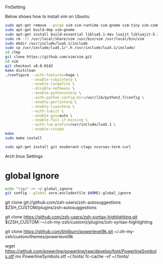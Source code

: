 FmSetting

Below shows how to install vim on Ubuntu
```bash
sudo apt-get remove --purge vim vim-runtime vim-gnome vim-tiny vim-common vim-gui-common
sudo apt-get build-dep vim-gnome
sudo apt-get install build-essential liblua5.1-dev luajit libluajit-5.1 python-dev ruby-dev libperl-dev libncurses5-dev libgnome2-dev libgnomeui-dev libgtk2.0-dev libatk1.0-dev libbonoboui2-dev libcairo2-dev libx11-dev libxpm-dev libxt-dev
sudo rm -rf /usr/local/share/vim /usr/bin/vim /usr/local/bin/vim
sudo mkdir /usr/include/lua5.1/include
sudo cp /usr/include/lua5.1/*.h /usr/include/lua5.1/include/
cd /tmp
git clone https://github.com/vim/vim.git
cd vim
git checkout v8.0.0142
make distclean
./configure --with-features=huge \
            --enable-rubyinterp \
            --enable-largefile \
            --disable-netbeans \
            --enable-pythoninterp \
            --with-python-config-dir=/usr/lib/python2.7/config \
            --enable-perlinterp \
            --enable-luainterp \
            --with-luajit \
            --enable-gui=auto \
            --enable-fail-if-missing \
            --with-lua-prefix=/usr/include/lua5.1 \
            --enable-cscope
make
sudo make install
```
```bash
sudo apt-get install git exuberant-ctags ncurses-term curl
```

Arch linux Settings

# global Ignore
```bash
echo "tags" >> ~/.global_ignore
git config --global core.excludesfile $HOME/.global_ignore
```

git clone git://github.com/zsh-users/zsh-autosuggestions $ZSH_CUSTOM/plugins/zsh-autosuggestions

git clone https://github.com/zsh-users/zsh-syntax-highlighting.git ${ZSH_CUSTOM:-~/.oh-my-zsh/custom}/plugins/zsh-syntax-highlighting


git clone https://github.com/bhilburn/powerlevel9k.git ~/.oh-my-zsh/custom/themes/powerlevel9k

wget https://github.com/powerline/powerline/raw/develop/font/PowerlineSymbols.otf
mv PowerlineSymbols.otf ~/.fonts/
fc-cache -vf ~/.fonts/
